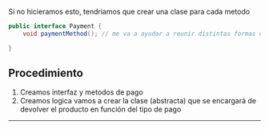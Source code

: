 Si no hicieramos esto, tendriamos que crear una clase para cada metodo
````java
public interface Payment {
    void paymentMethod(); // me va a ayudar a reunir distintas formas de pagar en una sola clase

}
````
## Procedimiento
1. Creamos interfaz y metodos de pago
2. Creamos logica
   vamos a crear la clase (abstracta) que se encargará de devolver el producto en función del tipo de pago
-----
